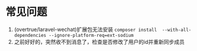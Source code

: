 # 常见问题
1. (overtrue/laravel-wechat)扩展包无法安装
   `composer install  --with-all-dependencies --ignore-platform-req=ext-sodium`
2. 之前好好的，突然收不到消息了，检查是否修改了用户的id并重新同步成员
